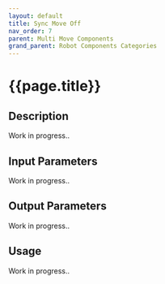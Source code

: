 ```yaml
---
layout: default
title: Sync Move Off
nav_order: 7
parent: Multi Move Components
grand_parent: Robot Components Categories
---
```


# **{{page.title}}**

## **Description**

Work in progress..

## **Input Parameters**

Work in progress..

## **Output Parameters**

Work in progress..

## **Usage**

Work in progress..

